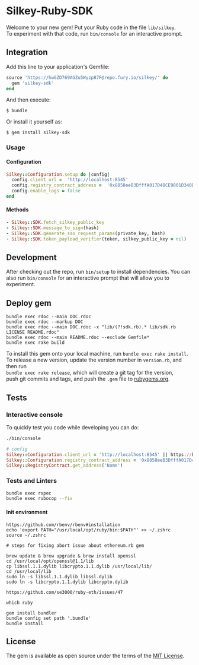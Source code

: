 # Silkey-Ruby-SDK

Welcome to your new gem! Put your Ruby code in the file `lib/silkey`.  
To experiment with that code, run `bin/console` for an interactive prompt.

## Integration

Add this line to your application's Gemfile:

```ruby
source 'https://hwGZD769AGZu5Wyzp87F@repo.fury.io/silkey/' do
  gem 'silkey-sdk'
end
```

And then execute:

    $ bundle

Or install it yourself as:

    $ gem install silkey-sdk

### Usage

#### Configuration

```rb
Silkey::Configuration.setup do |config|
  config.client_url =  'http://localhost:8545'
  config.registry_contract_address =  '0x8858eeB3DfffA017D4BCE9801D340D36Cf895CCf'
  config.enable_logs = false
end
```

#### Methods


```rb
- Silkey::SDK.fetch_silkey_public_key
- Silkey::SDK.message_to_sign(hash)
- Silkey::SDK.generate_sso_request_params(private_key, hash)
- Silkey::SDK.token_payload_verifier(token, silkey_public_key = nil)
```

## Development

After checking out the repo, run `bin/setup` to install dependencies. You can also run `bin/console` for an interactive prompt that will allow you to experiment.

## Deploy gem

```
bundle exec rdoc --main DOC.rdoc
bundle exec rdoc --markup DOC
bundle exec rdoc --main DOC.rdoc -x "lib/(?!sdk.rb).* lib/sdk.rb LICENSE README.rdoc"
bundle exec rdoc --main README.rdoc --exclude Gemfile*
bundle exec rake build

```

To install this gem onto your local machine, run `bundle exec rake install`.  
To release a new version, update the version number in `version.rb`, and then run  
`bundle exec rake release`, which will create a git tag for the version,  
push git commits and tags, and push the `.gem` file to [rubygems.org](https://rubygems.org).

## Tests

### Interactive console

To quickly test you code while developing you can do:

```sh
./bin/console
```

```rb
# config
Silkey::Configuration.client_url = 'http://localhost:8545' || https://kovan.infura.io/v3/:id
Silkey::Configuration.registry_contract_address = '0x8858eeB3DfffA017D4BCE9801D340D36Cf895CCf'
Silkey::RegistryContract.get_address('Name')
```

### Tests and Linters

```bash
bundle exec rspec
bundle exec rubocop --fix
```

#### Init environment

```
https://github.com/rbenv/rbenv#installation
echo 'export PATH="/usr/local/opt/ruby/bin:$PATH"' >> ~/.zshrc
source ~/.zshrc

# steps for fixing abort issue about ethereum.rb gem 

brew update & brew upgrade & brew install openssl
cd /usr/local/opt/openssl@1.1/lib
cp libssl.1.1.dylib libcrypto.1.1.dylib /usr/local/lib/
cd /usr/local/lib
sudo ln -s libssl.1.1.dylib libssl.dylib
sudo ln -s libcrypto.1.1.dylib libcrypto.dylib

https://github.com/se3000/ruby-eth/issues/47

which ruby

gem install bundler
bundle config set path '.bundle'
bundle install
```

## License

The gem is available as open source under the terms of the [MIT License](https://opensource.org/licenses/MIT).
